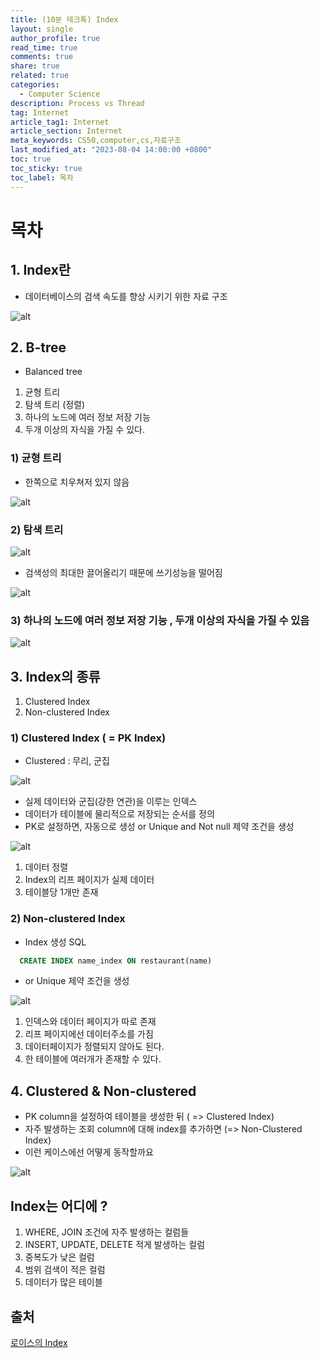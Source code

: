 ```yaml
---
title: (10분 테크톡) Index
layout: single
author_profile: true
read_time: true
comments: true
share: true
related: true
categories:
  - Computer Science
description: Process vs Thread
tag: Internet
article_tag1: Internet
article_section: Internet
meta_keywords: CS50,computer,cs,자료구조
last_modified_at: "2023-08-04 14:00:00 +0800"
toc: true
toc_sticky: true
toc_label: 목차
---
```


# 목차

## 1. Index란

- 데이터베이스의 검색 속도를 향상 시키기 위한 자료 구조

![alt](/assets/images/post/ComputerStudy/1066.png)

## 2. B-tree

- Balanced tree

1. 균형 트리
2. 탐색 트리 (정렬)
3. 하나의 노드에 여러 정보 저장 기능
4. 두개 이상의 자식을 가질 수 있다.

### 1) 균형 트리

- 한쪽으로 치우쳐저 있지 않음

![alt](/assets/images/post/ComputerStudy/1067.png)

### 2) 탐색 트리

![alt](/assets/images/post/ComputerStudy/1068.png)

- 검색성의 최대한 끌어올리기 때문에 쓰기성능을 떨어짐

![alt](/assets/images/post/ComputerStudy/1069.png)

### 3) 하나의 노드에 여러 정보 저장 기능 , 두개 이상의 자식을 가질 수 있음

![alt](/assets/images/post/ComputerStudy/1070.png)

## 3. Index의 종류

1. Clustered Index
2. Non-clustered Index

### 1) Clustered Index ( = PK Index)

- Clustered : 무리, 군집

![alt](/assets/images/post/ComputerStudy/1071.png)

- 실제 데이터와 군집(강한 연관)을 이루는 인덱스
- 데이터가 테이블에 물리적으로 저장되는 순서를 정의
- PK로 설정하면, 자동으로 생성 or Unique and Not null 제약 조건을 생성

![alt](/assets/images/post/ComputerStudy/1072.png)

1. 데이터 정렬
2. Index의 리프 페이지가 실제 데이터
3. 테이블당 1개만 존재

### 2) Non-clustered Index

- Index 생성 SQL

```sql
  CREATE INDEX name_index ON restaurant(name)
```

- or Unique 제약 조건을 생성

![alt](/assets/images/post/ComputerStudy/1073.png)

1. 인덱스와 데이터 페이지가 따로 존재
2. 리프 페이지에선 데이터주소를 가짐
3. 데이터페이지가 정렬되지 않아도 된다.
4. 한 테이블에 여러개가 존재할 수 있다.

## 4. Clustered & Non-clustered

- PK column을 설정하여 테이블을 생성한 뒤 ( => Clustered Index)
- 자주 발생하는 조회 column에 대해 index를 추가하면 (=> Non-Clustered Index)
- 이런 케이스에선 어떻게 동작할까요

![alt](/assets/images/post/ComputerStudy/1074.png)

## Index는 어디에 ?

1. WHERE, JOIN 조건에 자주 발생하는 컬럼들
2. INSERT, UPDATE, DELETE 적게 발생하는 컬럼
3. 중복도가 낮은 컬럼
4. 범위 검색이 적은 컬럼
5. 데이터가 많은 테이블

## 출처

<a href="https://www.youtube.com/watch?v=ywYdEls88Sw&t=9s">로이스의 Index</a>
